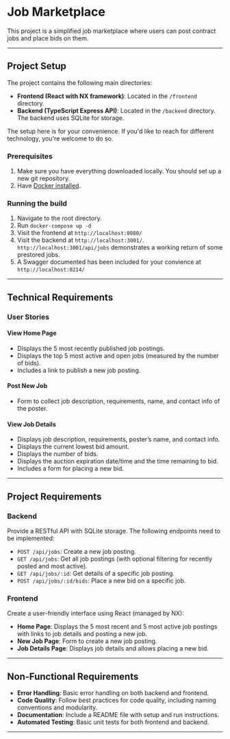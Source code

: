 # Job Marketplace

This project is a simplified job marketplace where users can post contract jobs and place bids on them.

---

## Project Setup

The project contains the following main directories:

- **Frontend (React with NX framework)**: Located in the `/frontend` directory.
- **Backend (TypeScript Express API)**: Located in the `/backend` directory. The backend uses SQLite for storage.

The setup here is for your convenience. If you'd like to reach for different technology, you're welcome to do so.

### Prerequisites

1. Make sure you have everything downloaded locally. You should set up a new git repository.
1. Have [Docker installed](https://www.docker.com/get-started/).

### Running the build

1. Navigate to the root directory.
2. Run `docker-compose up -d`
3. Visit the frontend at `http://localhost:8080/`
4. Visit the backend at `http://localhost:3001/`. `http://localhost:3001/api/jobs` demonstrates a working return of some prestored jobs.
5. A Swagger documented has been included for your convience at `http://localhost:0214/`

---

## Technical Requirements

### User Stories

#### View Home Page

- Displays the 5 most recently published job postings.
- Displays the top 5 most active and open jobs (measured by the number of bids).
- Includes a link to publish a new job posting.

#### Post New Job

- Form to collect job description, requirements, name, and contact info of the poster.

#### View Job Details

- Displays job description, requirements, poster’s name, and contact info.
- Displays the current lowest bid amount.
- Displays the number of bids.
- Displays the auction expiration date/time and the time remaining to bid.
- Includes a form for placing a new bid.

---

## Project Requirements

### Backend

Provide a RESTful API with SQLite storage. The following endpoints need to be implemented:

- `POST /api/jobs`: Create a new job posting.
- `GET /api/jobs`: Get all job postings (with optional filtering for recently posted and most active).
- `GET /api/jobs/:id`: Get details of a specific job posting.
- `POST /api/jobs/:id/bids`: Place a new bid on a specific job.

### Frontend

Create a user-friendly interface using React (managed by NX):

- **Home Page**: Displays the 5 most recent and 5 most active job postings with links to job details and posting a new job.
- **New Job Page**: Form to create a new job posting.
- **Job Details Page**: Displays job details and allows placing a new bid.

---

## Non-Functional Requirements

- **Error Handling**: Basic error handling on both backend and frontend.
- **Code Quality**: Follow best practices for code quality, including naming conventions and modularity.
- **Documentation**: Include a README file with setup and run instructions.
- **Automated Testing**: Basic unit tests for both frontend and backend.

---
